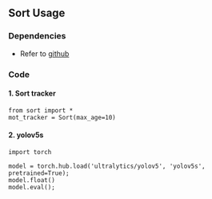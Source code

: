## Sort Usage

### Dependencies
- Refer to <a href="https://github.com/ultralytics/yolov5">github</a>

### Code

#### 1. Sort tracker
~~~
from sort import *
mot_tracker = Sort(max_age=10)
~~~

#### 2. yolov5s 
~~~
import torch

model = torch.hub.load('ultralytics/yolov5', 'yolov5s', pretrained=True);
model.float()
model.eval();
~~~

####
